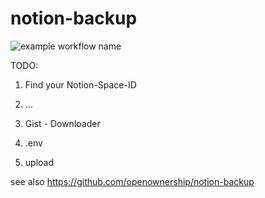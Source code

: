 # notion-backup

![example workflow name](https://github.com/jckleiner/notion-backup/workflows/notion-backup-workflow/badge.svg?branch=master)

TODO:

1. Find your Notion-Space-ID
2. ...


1. Gist - Downloader
2. .env
3. upload

see also https://github.com/openownership/notion-backup
